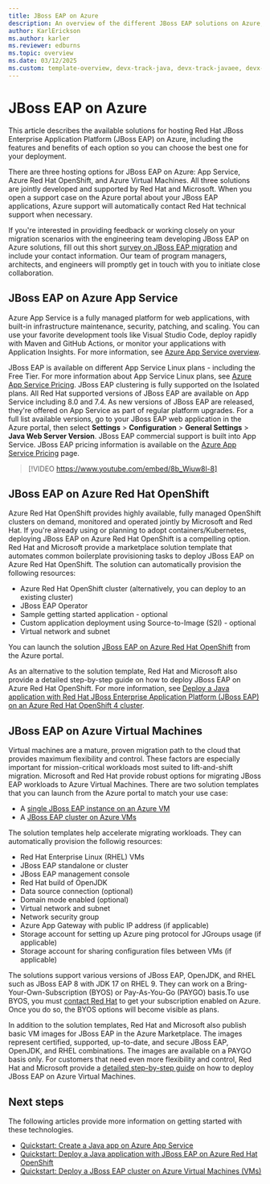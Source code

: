 ```yaml
---
title: JBoss EAP on Azure
description: An overview of the different JBoss EAP solutions on Azure, all jointly developed and supported by Red Hat and Microsoft.
author: KarlErickson
ms.author: karler
ms.reviewer: edburns
ms.topic: overview
ms.date: 03/12/2025
ms.custom: template-overview, devx-track-java, devx-track-javaee, devx-track-javaee-jbosseap, devx-track-extended-java, linux-related-content
---
```


# JBoss EAP on Azure

This article describes the available solutions for hosting Red Hat JBoss Enterprise Application Platform (JBoss EAP) on Azure, including the features and benefits of each option so you can choose the best one for your deployment.

There are three hosting options for JBoss EAP on Azure: App Service, Azure Red Hat OpenShift, and Azure Virtual Machines. All three solutions are jointly developed and supported by Red Hat and Microsoft. When you open a support case on the Azure portal about your JBoss EAP applications, Azure support will automatically contact Red Hat technical support when necessary.

If you're interested in providing feedback or working closely on your migration scenarios with the engineering team developing JBoss EAP on Azure solutions, fill out this short [survey on JBoss EAP migration](https://aka.ms/jboss-on-azure-survey) and include your contact information. Our team of program managers, architects, and engineers will promptly get in touch with you to initiate close collaboration.

## JBoss EAP on Azure App Service

Azure App Service is a fully managed platform for web applications, with built-in infrastructure maintenance, security, patching, and scaling. You can use your favorite development tools like Visual Studio Code, deploy rapidly with Maven and GitHub Actions, or monitor your applications with Application Insights. For more information, see [Azure App Service overview](/azure/app-service/overview).

JBoss EAP is available on different App Service Linux plans - including the Free Tier. For more information about App Service Linux plans, see [Azure App Service Pricing](https://azure.microsoft.com/pricing/details/app-service/linux/). JBoss EAP clustering is fully supported on the Isolated plans. All Red Hat supported versions of JBoss EAP are available on App Service including 8.0 and 7.4. As new versions of JBoss EAP are released, they're offered on App Service as part of regular platform upgrades. For a full list available versions, go to your JBoss EAP web application in the Azure portal, then select **Settings** > **Configuration** > **General Settings** > **Java Web Server Version**. JBoss EAP commercial support is built into App Service. JBoss EAP pricing information is available on the [Azure App Service Pricing](https://azure.microsoft.com/pricing/details/app-service/linux/#jboss) page.

> [!VIDEO https://www.youtube.com/embed/8b_Wiuw8l-8]

## JBoss EAP on Azure Red Hat OpenShift

Azure Red Hat OpenShift provides highly available, fully managed OpenShift clusters on demand, monitored and operated jointly by Microsoft and Red Hat. 
If you're already using or planning to adopt containers/Kubernetes, deploying JBoss EAP on Azure Red Hat OpenShift is a compelling option. 
Red Hat and Microsoft provide a marketplace solution template that automates common boilerplate provisioning tasks to deploy 
JBoss EAP on Azure Red Hat OpenShift. The solution can automatically provision the following resources:

* Azure Red Hat OpenShift cluster (alternatively, you can deploy to an existing cluster)
* JBoss EAP Operator
* Sample getting started application - optional
* Custom application deployment using Source-to-Image (S2I) - optional
* Virtual network and subnet

You can launch the solution [JBoss EAP on Azure Red Hat OpenShift](https://aka.ms/eap-aro-portal) from the Azure portal.

As an alternative to the solution template, Red Hat and Microsoft also provide a detailed step-by-step guide on how to deploy JBoss EAP on Azure Red Hat 
OpenShift. For more information, see 
[Deploy a Java application with Red Hat JBoss Enterprise Application Platform (JBoss EAP) on an Azure Red Hat OpenShift 4 cluster](jboss-eap-on-aro.md).

## JBoss EAP on Azure Virtual Machines

Virtual machines are a mature, proven migration path to the cloud that provides maximum flexibility and control. These factors are especially important 
for mission-critical workloads most suited to lift-and-shift migration. Microsoft and Red Hat provide robust options for migrating JBoss EAP workloads to 
Azure Virtual Machines. There are two solution templates that you can launch from the Azure portal to match your use case:

- A [single JBoss EAP instance on an Azure VM](https://aka.ms/eap-vm-single-portal)
- A [JBoss EAP cluster on Azure VMs](https://aka.ms/eap-vm-cluster-portal)

The solution templates help accelerate migrating workloads. They can automatically provision the followig resources:

* Red Hat Enterprise Linux (RHEL) VMs
* JBoss EAP standalone or cluster
* JBoss EAP management console
* Red Hat build of OpenJDK
* Data source connection (optional)
* Domain mode enabled (optional)
* Virtual network and subnet
* Network security group
* Azure App Gateway with public IP address (if applicable)
* Storage account for setting up Azure ping protocol for JGroups usage (if applicable)
* Storage account for sharing configuration files between VMs (if applicable)

The solutions support various versions of JBoss EAP, OpenJDK, and RHEL such as JBoss EAP 8 with JDK 17 on RHEL 9. They can work on a 
Bring-Your-Own-Subscription (BYOS) or Pay-As-You-Go (PAYGO) basis.To use BYOS, you must 
[contact Red Hat](https://www.redhat.com/en/technologies/cloud-computing/cloud-access) to get your subscription enabled on Azure. 
Once you do so, the BYOS options will become visible as plans.

In addition to the solution templates, Red Hat and Microsoft also publish basic VM images for JBoss EAP in the Azure Marketplace. 
The images represent certified, supported, up-to-date, and secure JBoss EAP, OpenJDK, and RHEL combinations. The images are available on a PAYGO basis 
only. For customers that need even more flexibility and control, Red Hat and Microsoft provide a 
[detailed step-by-step guide](/azure/developer/java/migration/migrate-jboss-eap-to-azure-vm-manually) on how to deploy 
JBoss EAP on Azure Virtual Machines.

## Next steps

The following articles provide more information on getting started with these technologies.

- [Quickstart: Create a Java app on Azure App Service](/azure/app-service/quickstart-java?tabs=javase&pivots=platform-linux)
- [Quickstart: Deploy a Java application with JBoss EAP on Azure Red Hat OpenShift](/azure/openshift/howto-deploy-java-jboss-enterprise-application-platform-app?toc=/azure/developer/java/ee/toc.json&bc=/azure/developer/java/breadcrumb/toc.json)
- [Quickstart: Deploy a JBoss EAP cluster on Azure Virtual Machines (VMs)](/azure/virtual-machines/workloads/redhat/jboss-eap-azure-vm?toc=/azure/developer/java/ee/toc.json&bc=/azure/developer/java/breadcrumb/toc.json)

